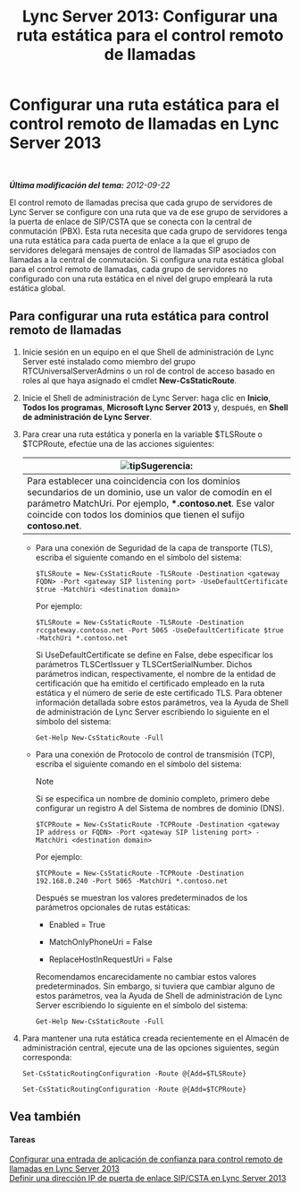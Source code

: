 ﻿---
title: 'Lync Server 2013: Configurar una ruta estática para el control remoto de llamadas'
TOCTitle: Configurar una ruta estática para el control remoto de llamadas
ms:assetid: f7003023-443d-48ee-989b-71e8b0b0abbd
ms:mtpsurl: https://technet.microsoft.com/es-es/library/Gg615051(v=OCS.15)
ms:contentKeyID: 48277194
ms.date: 01/07/2017
mtps_version: v=OCS.15
ms.translationtype: HT
---

# Configurar una ruta estática para el control remoto de llamadas en Lync Server 2013

 

_**Última modificación del tema:** 2012-09-22_

El control remoto de llamadas precisa que cada grupo de servidores de Lync Server se configure con una ruta que va de ese grupo de servidores a la puerta de enlace de SIP/CSTA que se conecta con la central de conmutación (PBX). Esta ruta necesita que cada grupo de servidores tenga una ruta estática para cada puerta de enlace a la que el grupo de servidores delegará mensajes de control de llamadas SIP asociados con llamadas a la central de conmutación. Si configura una ruta estática global para el control remoto de llamadas, cada grupo de servidores no configurado con una ruta estática en el nivel del grupo empleará la ruta estática global.

## Para configurar una ruta estática para control remoto de llamadas

1.  Inicie sesión en un equipo en el que Shell de administración de Lync Server esté instalado como miembro del grupo RTCUniversalServerAdmins o un rol de control de acceso basado en roles al que haya asignado el cmdlet **New-CsStaticRoute**.

2.  Inicie el Shell de administración de Lync Server: haga clic en **Inicio**, **Todos los programas**, **Microsoft Lync Server 2013** y, después, en **Shell de administración de Lync Server**.

3.  Para crear una ruta estática y ponerla en la variable $TLSRoute o $TCPRoute, efectúe una de las acciones siguientes:
    
    <table>
    <thead>
    <tr class="header">
    <th><img src="images/JJ205319.tip(OCS.15).gif" title="tip" alt="tip" />Sugerencia:</th>
    </tr>
    </thead>
    <tbody>
    <tr class="odd">
    <td>Para establecer una coincidencia con los dominios secundarios de un dominio, use un valor de comodín en el parámetro MatchUri. Por ejemplo, <strong>*.contoso.net</strong>. Ese valor coincide con todos los dominios que tienen el sufijo <strong>contoso.net</strong>.</td>
    </tr>
    </tbody>
    </table>
    
      - Para una conexión de Seguridad de la capa de transporte (TLS), escriba el siguiente comando en el símbolo del sistema:
        
            $TLSRoute = New-CsStaticRoute -TLSRoute -Destination <gateway FQDN> -Port <gateway SIP listening port> -UseDefaultCertificate $true -MatchUri <destination domain>
        
        Por ejemplo:
        
            $TLSRoute = New-CsStaticRoute -TLSRoute -Destination rccgateway.contoso.net -Port 5065 -UseDefaultCertificate $true -MatchUri *.contoso.net
        
        Si UseDefaultCertificate se define en False, debe especificar los parámetros TLSCertIssuer y TLSCertSerialNumber. Dichos parámetros indican, respectivamente, el nombre de la entidad de certificación que ha emitido el certificado empleado en la ruta estática y el número de serie de este certificado TLS. Para obtener información detallada sobre estos parámetros, vea la Ayuda de Shell de administración de Lync Server escribiendo lo siguiente en el símbolo del sistema:
        
            Get-Help New-CsStaticRoute -Full
    
      - Para una conexión de Protocolo de control de transmisión (TCP), escriba el siguiente comando en el símbolo del sistema:
        

        > [!NOTE]
        > Si se especifica un nombre de dominio completo, primero debe configurar un registro A del Sistema de nombres de dominio (DNS).

        
            $TCPRoute = New-CsStaticRoute -TCPRoute -Destination <gateway IP address or FQDN> -Port <gateway SIP listening port> -MatchUri <destination domain>
        
        Por ejemplo:
        
            $TCPRoute = New-CsStaticRoute -TCPRoute -Destination 192.168.0.240 -Port 5065 -MatchUri *.contoso.net
        
        Después se muestran los valores predeterminados de los parámetros opcionales de rutas estáticas:
        
          - Enabled = True
        
          - MatchOnlyPhoneUri = False
        
          - ReplaceHostInRequestUri = False
        
        Recomendamos encarecidamente no cambiar estos valores predeterminados. Sin embargo, si tuviera que cambiar alguno de estos parámetros, vea la Ayuda de Shell de administración de Lync Server escribiendo lo siguiente en el símbolo del sistema:
        
            Get-Help New-CsStaticRoute -Full

4.  Para mantener una ruta estática creada recientemente en el Almacén de administración central, ejecute una de las opciones siguientes, según corresponda:
    
    ```
    Set-CsStaticRoutingConfiguration -Route @{Add=$TLSRoute}
    ```
    ```
    Set-CsStaticRoutingConfiguration -Route @{Add=$TCPRoute}
    ```

## Vea también

#### Tareas

[Configurar una entrada de aplicación de confianza para control remoto de llamadas en Lync Server 2013](lync-server-2013-configure-a-trusted-application-entry-for-remote-call-control.md)  
[Definir una dirección IP de puerta de enlace SIP/CSTA en Lync Server 2013](lync-server-2013-define-a-sip-csta-gateway-ip-address.md)

